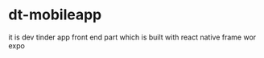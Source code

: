 ﻿# dt-mobileapp

 it is dev tinder app front end part which is built with react native frame wor expo
 
